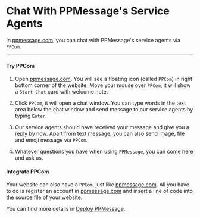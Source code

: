 # Chat With PPMessage's Service Agents

In [ppmessage.com](https://ppmessage.com), you can chat with PPMessage's service agents via `PPCom`. 

---

#### Try PPCom

1. Open [ppmessage.com](https://ppmessage.com). You will see a floating icon (called `PPCom`) in right bottom corner of the website. Move your mouse over `PPCom`, it will show a `Start Chat` card with welcome note.

2. Click `PPCom`, it will open a chat window. You can type words in the text area below the chat window and send message to our service agents by typing `Enter`.

3. Our service agents should have received your message and give you a reply by now. Apart from text message, you can also send image, file and emoji message via `PPCom`. 

4. Whatever questions you have when using `PPMessage`, you can come here and ask us. 


#### Integrate PPCom

Your website can also have a `PPCom`, just like [ppmessage.com](https://ppmessage.com). All you have to do is register an account in [ppmessage.com](https://ppmessage.com) and insert a line of code into the source file of your website.

You can find more details in [Deploy PPMessage](../part2/README.md).

